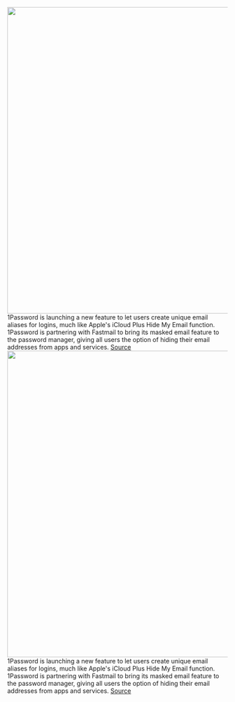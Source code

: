 <img src='https://cdn.vox-cdn.com/thumbor/wG_vjVQvzBjM7czGfm5_Z6TV2Sc=/0x0:2540x1520/1200x0/filters:focal(0x0:2540x1520):no_upscale()/cdn.vox-cdn.com/uploads/chorus_asset/file/22884213/3_Suggested_password.png' width='700px' /><br/>
1Password is launching a new feature to let users create unique email aliases for logins, much like Apple's iCloud Plus Hide My Email function. 1Password is partnering with Fastmail to bring its masked email feature to the password manager, giving all users the option of hiding their email addresses from apps and services.
<a href='https://www.theverge.com/2021/9/28/22698013/1password-hide-my-email-feature-fastmail-integration'> Source <a/><img src='https://cdn.vox-cdn.com/thumbor/wG_vjVQvzBjM7czGfm5_Z6TV2Sc=/0x0:2540x1520/1200x0/filters:focal(0x0:2540x1520):no_upscale()/cdn.vox-cdn.com/uploads/chorus_asset/file/22884213/3_Suggested_password.png' width='700px' /><br/>
1Password is launching a new feature to let users create unique email aliases for logins, much like Apple's iCloud Plus Hide My Email function. 1Password is partnering with Fastmail to bring its masked email feature to the password manager, giving all users the option of hiding their email addresses from apps and services.
<a href='https://www.theverge.com/2021/9/28/22698013/1password-hide-my-email-feature-fastmail-integration'> Source <a/>